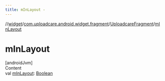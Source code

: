 ```yaml
---
title: mInLayout -
---
```

//[widget](../../index.md)/[com.uploadcare.android.widget.fragment](../index.md)/[UploadcareFragment](index.md)/[mInLayout](m-in-layout.md)



# mInLayout  
[androidJvm]  
Content  
val [mInLayout](m-in-layout.md): [Boolean](https://kotlinlang.org/api/latest/jvm/stdlib/kotlin/-boolean/index.html)  




